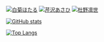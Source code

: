 [![白菊ほたる](https://img.shields.io/badge/%E6%8B%85%E5%BD%93-%E7%99%BD%E8%8F%8A%E3%81%BB%E3%81%9F%E3%82%8B-D162CB)](https://idollist.idolmaster-official.jp/detail/20088)
[![芹沢あさひ](https://img.shields.io/badge/%E6%8B%85%E5%BD%93-%E8%8A%B9%E6%B2%A2%E3%81%82%E3%81%95%E3%81%B2-F30100)](https://idollist.idolmaster-official.jp/detail/50013)
[![杜野凛世](https://img.shields.io/badge/%E6%8B%85%E5%BD%93-%E6%9D%9C%E9%87%8E%E5%87%9B%E4%B8%96-89C3EB)](https://idollist.idolmaster-official.jp/detail/50022)

[![GitHub stats](https://github-readme-stats.vercel.app/api?username=arrow2nd&count_private=true&title_color=0D386D&border_radius=15)](https://github.com/anuraghazra/github-readme-stats)

[![Top Langs](https://github-readme-stats.vercel.app/api/top-langs/?username=arrow2nd&layout=compact&langs_count=6&title_color=0D386D&border_radius=15)](https://github.com/anuraghazra/github-readme-stats)
